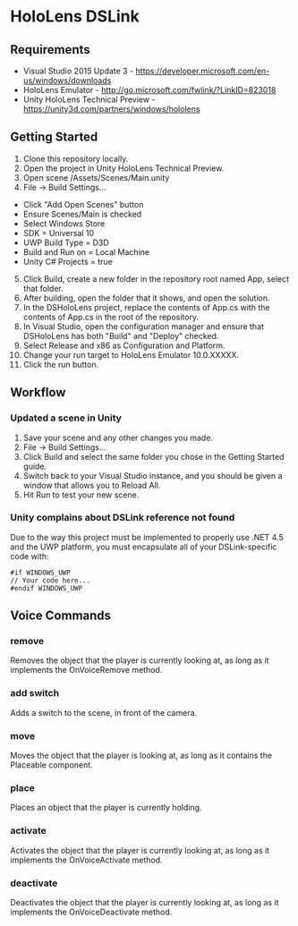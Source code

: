 # HoloLens DSLink
## Requirements
- Visual Studio 2015 Update 3 - https://developer.microsoft.com/en-us/windows/downloads
- HoloLens Emulator - http://go.microsoft.com/fwlink/?LinkID=823018
- Unity HoloLens Technical Preview - https://unity3d.com/partners/windows/hololens

## Getting Started
1. Clone this repository locally.
2. Open the project in Unity HoloLens Technical Preview.
3. Open scene /Assets/Scenes/Main.unity
4. File -> Build Settings...
  - Click "Add Open Scenes" button
  - Ensure Scenes/Main is checked
  - Select Windows Store
  - SDK = Universal 10
  - UWP Build Type = D3D
  - Build and Run on = Local Machine
  - Unity C# Projects = true
5. Click Build, create a new folder in the repository root named App, select that folder.
6. After building, open the folder that it shows, and open the solution.
7. In the DSHoloLens project, replace the contents of App.cs with the contents of App.cs in the root of the repository.
8. In Visual Studio, open the configuration manager and ensure that DSHoloLens has both "Build" and "Deploy" checked.
9. Select Release and x86 as Configuration and Platform.
10. Change your run target to HoloLens Emulator 10.0.XXXXX.
11. Click the run button.

## Workflow
### Updated a scene in Unity
1. Save your scene and any other changes you made.
2. File -> Build Settings...
3. Click Build and select the same folder you chose in the Getting Started guide.
4. Switch back to your Visual Studio instance, and you should be given a window that allows you to Reload All.
5. Hit Run to test your new scene.

### Unity complains about DSLink reference not found
Due to the way this project must be implemented to properly use .NET 4.5 and the UWP platform, you must encapsulate all of your DSLink-specific code with:
```
#if WINDOWS_UWP
// Your code here...
#endif WINDOWS_UWP
```

## Voice Commands
### remove
Removes the object that the player is currently looking at, as long as it implements the OnVoiceRemove method.

### add switch
Adds a switch to the scene, in front of the camera.

### move
Moves the object that the player is looking at, as long as it contains the Placeable component.

### place
Places an object that the player is currently holding.

### activate
Activates the object that the player is currently looking at, as long as it implements the OnVoiceActivate method.

### deactivate
Deactivates the object that the player is currently looking at, as long as it implements the OnVoiceDeactivate method.

